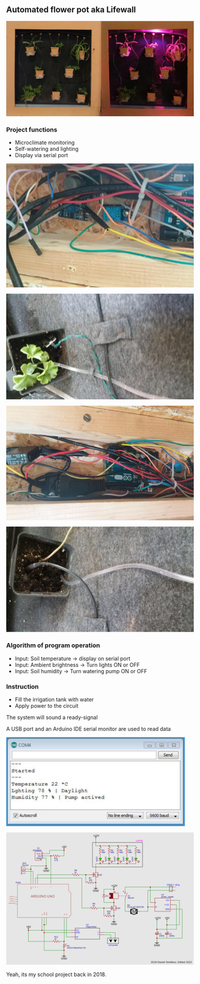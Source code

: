 ## Automated flower pot aka Lifewall

![Image](_doc/img/lifewall-photo-01.jpg)

### Project functions

- Microclimate monitoring
- Self-watering and lighting
- Display via serial port

![Image](_doc/img/lifewall-photo-02.jpg)

![Image](_doc/img/lifewall-photo-03.jpg)

![Image](_doc/img/lifewall-photo-04.jpg)

![Image](_doc/img/lifewall-photo-05.jpg)

### Algorithm of program operation

- Input: Soil temperature -> display on serial port
- Input: Ambient brightness -> Turn lights ON or OFF
- Input: Soil humidity -> Turn watering pump ON or OFF


### Instruction
- Fill the irrigation tank with water
- Apply power to the circuit

The system will sound a ready-signal

A USB port and an Arduino IDE serial monitor are used to read data

<img src="_doc/img/lifewall-terminal.jpg" alt="drawing" width="480"/>

![Image](_doc/lifewall-2018-ed2022.svg)

Yeah, its my school project back in 2018.